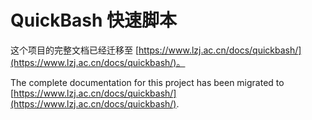 # QuickBash 快速脚本

这个项目的完整文档已经迁移至 [https://www.lzj.ac.cn/docs/quickbash/](https://www.lzj.ac.cn/docs/quickbash/)。

The complete documentation for this project has been migrated to [https://www.lzj.ac.cn/docs/quickbash/](https://www.lzj.ac.cn/docs/quickbash/).
